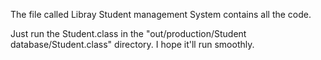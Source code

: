 The file called Libray Student management System contains all the code.

Just run the Student.class in the "out/production/Student database/Student.class" directory. I hope it'll run smoothly.
